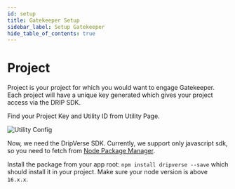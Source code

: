 ```yaml
---
id: setup
title: Gatekeeper Setup
sidebar_label: Setup Gatekeeper
hide_table_of_contents: true
---
```


# Project
Project is your project for which you would want to engage Gatekeeper. Each project will have a unique key generated which gives your project access via the DRIP SDK.

Find your Project Key and Utility ID from Utility Page.

![Utility Config](/docs/assets/examples/utility-config.png "Utility Config")

Now, we need the DripVerse SDK. Currently, we support only javascript sdk, so you need to fetch from [Node Package Manager](https://www.npmjs.com/package/dripverse).

Install the package from your app root: `npm install dripverse --save` which should install it in your project. Make sure your node version is above `16.x.x`.
